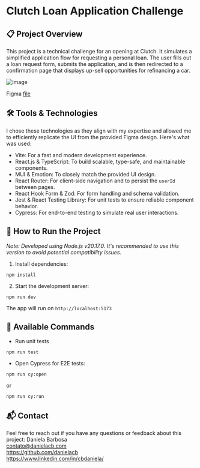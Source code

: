 # Clutch Loan Application Challenge

## 📋 Project Overview

This project is a technical challenge for an opening at Clutch. It simulates a simplified application flow for requesting a personal loan. The user fills out a loan request form, submits the application, and is then redirected to a confirmation page that displays up-sell opportunities for refinancing a car.

![image](https://github.com/user-attachments/assets/2796fd1e-8820-4933-8f62-19b8e461cf90)

Figma [file](https://www.figma.com/design/1DEVLffgwPJ7lua59WaxwB/Frontend-Challenge?node-id=1-5&p=f)


## 🛠️ Tools & Technologies

I chose these technologies as they align with my expertise and allowed me to efficiently replicate the UI from the provided Figma design. Here's what was used:

- Vite: For a fast and modern development experience.
- React.js & TypeScript: To build scalable, type-safe, and maintainable components.
- MUI & Emotion: To closely match the provided UI design.
- React Router: For client-side navigation and to persist the `userId` between pages.
- React Hook Form & Zod: For form handling and schema validation.
- Jest & React Testing Library: For unit tests to ensure reliable component behavior.
- Cypress: For end-to-end testing to simulate real user interactions.

## 🚀 How to Run the Project

_Note: Developed using Node.js v20.17.0. It's recommended to use this version to avoid potential compatibility issues._

1. Install dependencies:

```
npm install
```

2. Start the development server:

```
npm run dev
```

The app will run on `http://localhost:5173`

## 🧪 Available Commands

- Run unit tests

```
npm run test
```

- Open Cypress for E2E tests:

```
npm run cy:open
```

or

```
npm run cy:run
```

## 📬 Contact

Feel free to reach out if you have any questions or feedback about this project:
Daniela Barbosa
<br />
contato@danielacb.com
<br />
https://github.com/danielacb
<br />
https://www.linkedin.com/in/cbdaniela/

